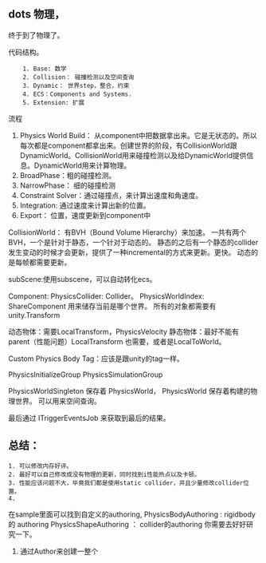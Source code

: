 ## dots 物理，
终于到了物理了。

代码结构。
```
    1. Base: 数学
    2. Collision： 碰撞检测以及空间查询
    3. Dynamic： 世界step，整合，约束
    4. ECS：Components and Systems.
    5. Extension: 扩展
```

流程
1. Physics World Build： 从component中把数据拿出来。它是无状态的。所以每次都是component都拿出来。创建世界的阶段，有CollisionWorld跟DynamicWorld。CollisionWorld用来碰撞检测以及给DynamicWorld提供信息。DynamicWorld用来计算物理。
2. BroadPhase：粗的碰撞检测。
3. NarrowPhase： 细的碰撞检测
4. Constraint Solver：通过碰撞点，来计算出速度和角速度。
5. Integration: 通过速度来计算出新的位置。
6. Export： 位置，速度更新到component中

CollisionWorld：
有BVH（Bound Volume Hierarchy）来加速。
一共有两个BVH，一个是针对于静态，一个针对于动态的。
静态的之后有一个静态的collider发生变动的时候才会更新，提供了一种incremental的方式来更新。更快。
动态的是每帧都需要更新。

subScene:使用subscene，可以自动转化ecs。

Component:
PhysicsCollider: Collider。
PhysicsWorldIndex: ShareComponent 用来储存当前是哪个世界。
所有的对象都需要有unity.Transform

动态物体：需要LocalTransform，PhysicsVelocity 
静态物体：最好不能有parent（性能问题）LocalTransform 也需要，或者是LocalToWorld。

Custom Physics Body Tag：应该是跟unity的tag一样。

PhysicsInitializeGroup
PhysicsSimulationGroup

PhysicsWorldSingleton 保存着 PhysicsWorld，
PhysicsWorld 保存着构建的物理世界。 可以用来空间查询。


最后通过 ITriggerEventsJob 来获取到最后的结果。

## 总结：
    1. 可以修改内存好评。
    2. 最好可以自己修改成没有物理的更新，同时找到i性能热点以及卡顿。
    3. 性能应该问题不大，毕竟我们都是使用static collider，并且少量修改collider位置。
    4. 

在sample里面可以找到自定义的authoring,
PhysicsBodyAuthoring : rigidbody 的 authoring
PhysicsShapeAuthoring ： collider的authoring
你需要去好好研究一下。

1. 通过Author来创建一整个


